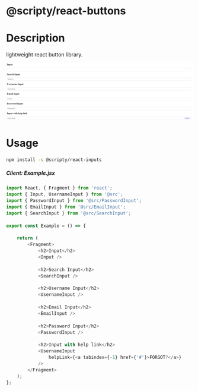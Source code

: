 # @scripty/react-buttons

# Description

lightweight react button library.

![alt text](https://raw.githubusercontent.com/scripty08/react-inputs/master/inputs.png "@scripty/react-buttons")

# Usage
```bash
npm install -s @scripty/react-inputs
```

##### Client: Example.jsx

```javascript
import React, { Fragment } from 'react';
import { Input, UsernameInput } from '@src';
import { PasswordInput } from '@src/PasswordInput';
import { EmailInput } from '@src/EmailInput';
import { SearchInput } from '@src/SearchInput';

export const Example = () => {

    return (
        <Fragment>
            <h2>Input</h2>
            <Input />

            <h2>Search Input</h2>
            <SearchInput />

            <h2>Username Input</h2>
            <UsernameInput />

            <h2>Email Input</h2>
            <EmailInput />

            <h2>Password Input</h2>
            <PasswordInput />

            <h2>Input with help link</h2>
            <UsernameInput
                helpLink={<a tabindex={-1} href={'#'}>FORGOT?</a>}
            />
        </Fragment>
    );
};
```
